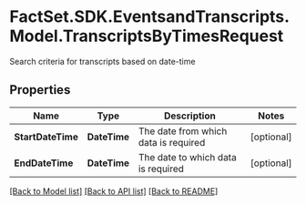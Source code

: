 # FactSet.SDK.EventsandTranscripts.Model.TranscriptsByTimesRequest
Search criteria for transcripts based on date-time

## Properties

Name | Type | Description | Notes
------------ | ------------- | ------------- | -------------
**StartDateTime** | **DateTime** | The date from which data is required  | [optional] 
**EndDateTime** | **DateTime** | The date to which data is required  | [optional] 

[[Back to Model list]](../README.md#documentation-for-models) [[Back to API list]](../README.md#documentation-for-api-endpoints) [[Back to README]](../README.md)

